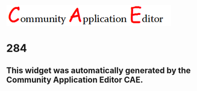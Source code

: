 ![CAE](https://github.com/PhilCAEOrg/frontendComponent-284/blob/gh-pages/img/logo.png)  

284
===================


This widget was automatically generated by the Community Application Editor CAE.  
---------------
